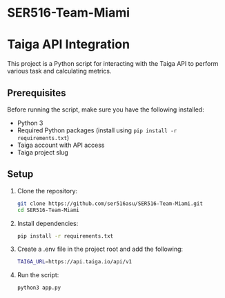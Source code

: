 # SER516-Team-Miami

# Taiga API Integration

This project is a Python script for interacting with the Taiga API to perform various task and calculating metrics.

## Prerequisites

Before running the script, make sure you have the following installed:

- Python 3
- Required Python packages (install using `pip install -r requirements.txt`)
- Taiga account with API access
- Taiga project slug

## Setup

1. Clone the repository:

   ```bash
   git clone https://github.com/ser516asu/SER516-Team-Miami.git
   cd SER516-Team-Miami
   ```
   
2. Install dependencies: 

    ```bash
   pip install -r requirements.txt
    ```


3. Create a .env file in the project root and add the following:

    ```bash
    TAIGA_URL=https://api.taiga.io/api/v1
    ```
   
4. Run the script:

    ```bash
    python3 app.py
    ```
